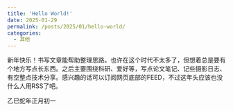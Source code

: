 ```yaml
---
title: 'Hello World!'
date: 2025-01-29
permalink: /posts/2025/01/hello-world/
categories:
  - 其他
---
```


新年快乐！书写文章能帮助整理思路。也许在这个时代不太多了，但想着总是要有个地方写点长东西。之后主要围绕科研、爱好等，写点论文笔记、记些摄影日志、有空整点技术分享。感兴趣的话可以订阅网页底部的FEED，不过这年头应该也没什么人用RSS了吧。

乙巳蛇年正月初一

